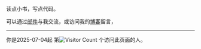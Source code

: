 读点小书，写点代码。

可以通过[邮件](mailto:yingyu5658@outlook.com)与我交流，或访问我的[博客](https://www.yingyu5658.me)留言，

---

你是2025-07-04起 第![Visitor Count](https://profile-counter.glitch.me/yingyu5658/count.svg) 个访问此页面的人。
